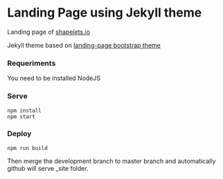 # Landing Page using Jekyll theme

Landing page of [shapelets.io](https://shapelets.github.io)

Jekyll theme based on [landing-page bootstrap theme ](http://startbootstrap.com/templates/landing-page/)

### Requeriments

You need to be installed NodeJS

### Serve

```
npm install
npm start
```

### Deploy

```
npm run build
```

Then merge the development branch to master branch and automatically github will serve _site folder.


